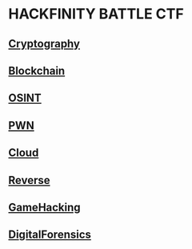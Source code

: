 # HACKFINITY BATTLE CTF

## [Cryptography](../THM_HackfinityBattle/Cryptography)
## [Blockchain](../THM_HackfinityBattle/Blockchain)
## [OSINT](../THM_HackfinityBattle/OSINT)
## [PWN](../THM_HackfinityBattle/PWN)
## [Cloud](../THM_HackfinityBattle/Cloud)
## [Reverse](../THM_HackfinityBattle/Reverse)
## [GameHacking](../THM_HackfinityBattle/GameHacking)
## [DigitalForensics](../THM_HackfinityBattle/DFIR)
